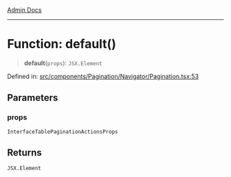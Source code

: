 [Admin Docs](/)

***

# Function: default()

> **default**(`props`): `JSX.Element`

Defined in: [src/components/Pagination/Navigator/Pagination.tsx:53](https://github.com/PalisadoesFoundation/talawa-admin/blob/main/src/components/Pagination/Navigator/Pagination.tsx#L53)

## Parameters

### props

`InterfaceTablePaginationActionsProps`

## Returns

`JSX.Element`
